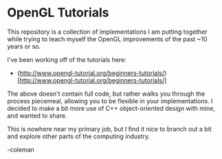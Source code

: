# OpenGL Tutorials

This repository is a collection of implementations I am putting
together while trying to teach myself the OpenGL improvements of the past ~10 years or so.

I've been working off of the tutorials here:
* (http://www.opengl-tutorial.org/beginners-tutorials/)[http://www.opengl-tutorial.org/beginners-tutorials/]

The above doesn't contain full code, but rather walks you through the process piecemeal,
allowing you to be flexible in your implementations. I decided to make a bit more use of
C++ object-oriented design with mine, and wanted to share.

This is nowhere near my primary job, but I find it nice to branch out a bit and explore
other parts of the computing industry.

-coleman
